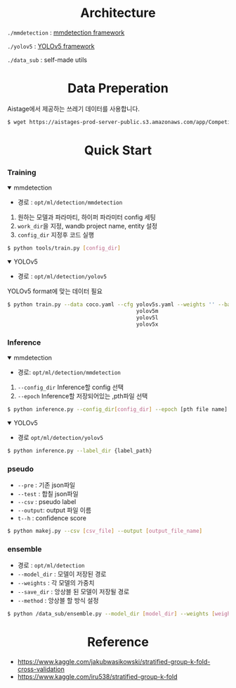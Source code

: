 # <div align='center'>Architecture<div>

`./mmdetection` : [mmdetection framework](https://github.com/open-mmlab/mmdetection)

`./yolov5` : [YOLOv5 framework](https://github.com/ultralytics/yolov5)

`./data_sub` : self-made utils

# <div align='center'>Data Preperation<div>

Aistage에서 제공하는 쓰레기 데이터를 사용합니다.
```bash
$ wget https://aistages-prod-server-public.s3.amazonaws.com/app/Competitions/000076/data/data.tar.gz
```

# <div align='center'>Quick Start<div>

### Training 
<details open>
<summary> mmdetection </summary>

- 경로 : `opt/ml/detection/mmdetection`
1. 원하는 모델과 파라마티, 하이퍼 파라미터 config 세팅
2. `work_dir`을 지정, wandb project name, entity 설정
3. `config_dir` 지정후 코드 실행

```bash
$ python tools/train.py [config_dir]
```

</details>

<details open>
<summary> YOLOv5 </summary>

- 경로 : `opt/ml/detection/yolov5`

YOLOv5 format에 맞는 데이터 필요 

```bash
$ python train.py --data coco.yaml --cfg yolov5s.yaml --weights '' --batch-size 64
                                         yolov5m                                40
                                         yolov5l                                24
                                         yolov5x                                16
```

</details>

### Inference

<details open>
<summary> mmdetection </summary>

- 경로: `opt/ml/detection/mmdetection`
1. `--config_dir` Inference할 config 선택
2. `--epoch` Inference할 저장되어있는 ,pth파일 선택

```bash
$ python inference.py --config_dir[config_dir] --epoch [pth file name]
```

</details>

<details open>
<summary> YOLOv5 </summary>

- 경로 `opt/ml/detection/yolov5`

```bash
$ python inference.py --label_dir {label_path} 
```

</details>

### pseudo
> 
- `--pre` : 기존 json파일
- `--test` : 합칠 json파일
- `--csv` : pseudo label
- `--output`: output 파일 이름
- `t--h` : confidence score

```bash
$ python makej.py --csv [csv_file] --output [output_file_name]
```

### ensemble
> 
- 경로 : `opt/ml/detection`
- `--model_dir` : 모델이 저장된 경로
- `--weights` : 각 모델의 가중치
- `--save_dir` : 앙상블 된 모델이 저장될 경로
- `--method` : 앙상블 할 방식 설정

```bash
$ python /data_sub/ensemble.py --model_dir [model_dir] --weights [weights:list] --save_dir [save_dir] --method wbf
```
  
  
# <div align='center'>Reference<div>
- https://www.kaggle.com/jakubwasikowski/stratified-group-k-fold-cross-validation
- https://www.kaggle.com/iru538/stratified-group-k-fold
